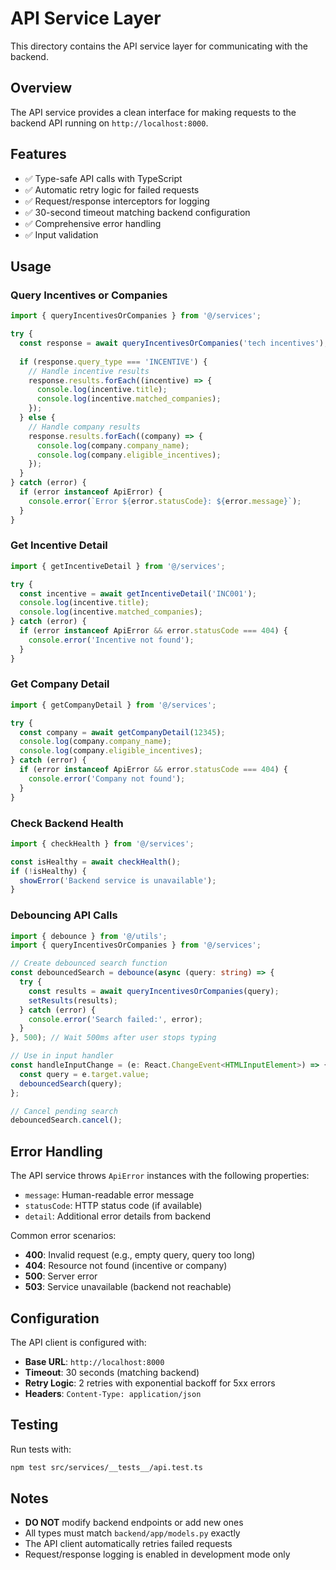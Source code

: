 # API Service Layer

This directory contains the API service layer for communicating with the backend.

## Overview

The API service provides a clean interface for making requests to the backend API running on `http://localhost:8000`.

## Features

- ✅ Type-safe API calls with TypeScript
- ✅ Automatic retry logic for failed requests
- ✅ Request/response interceptors for logging
- ✅ 30-second timeout matching backend configuration
- ✅ Comprehensive error handling
- ✅ Input validation

## Usage

### Query Incentives or Companies

```typescript
import { queryIncentivesOrCompanies } from '@/services';

try {
  const response = await queryIncentivesOrCompanies('tech incentives');
  
  if (response.query_type === 'INCENTIVE') {
    // Handle incentive results
    response.results.forEach((incentive) => {
      console.log(incentive.title);
      console.log(incentive.matched_companies);
    });
  } else {
    // Handle company results
    response.results.forEach((company) => {
      console.log(company.company_name);
      console.log(company.eligible_incentives);
    });
  }
} catch (error) {
  if (error instanceof ApiError) {
    console.error(`Error ${error.statusCode}: ${error.message}`);
  }
}
```

### Get Incentive Detail

```typescript
import { getIncentiveDetail } from '@/services';

try {
  const incentive = await getIncentiveDetail('INC001');
  console.log(incentive.title);
  console.log(incentive.matched_companies);
} catch (error) {
  if (error instanceof ApiError && error.statusCode === 404) {
    console.error('Incentive not found');
  }
}
```

### Get Company Detail

```typescript
import { getCompanyDetail } from '@/services';

try {
  const company = await getCompanyDetail(12345);
  console.log(company.company_name);
  console.log(company.eligible_incentives);
} catch (error) {
  if (error instanceof ApiError && error.statusCode === 404) {
    console.error('Company not found');
  }
}
```

### Check Backend Health

```typescript
import { checkHealth } from '@/services';

const isHealthy = await checkHealth();
if (!isHealthy) {
  showError('Backend service is unavailable');
}
```

### Debouncing API Calls

```typescript
import { debounce } from '@/utils';
import { queryIncentivesOrCompanies } from '@/services';

// Create debounced search function
const debouncedSearch = debounce(async (query: string) => {
  try {
    const results = await queryIncentivesOrCompanies(query);
    setResults(results);
  } catch (error) {
    console.error('Search failed:', error);
  }
}, 500); // Wait 500ms after user stops typing

// Use in input handler
const handleInputChange = (e: React.ChangeEvent<HTMLInputElement>) => {
  const query = e.target.value;
  debouncedSearch(query);
};

// Cancel pending search
debouncedSearch.cancel();
```

## Error Handling

The API service throws `ApiError` instances with the following properties:

- `message`: Human-readable error message
- `statusCode`: HTTP status code (if available)
- `detail`: Additional error details from backend

Common error scenarios:

- **400**: Invalid request (e.g., empty query, query too long)
- **404**: Resource not found (incentive or company)
- **500**: Server error
- **503**: Service unavailable (backend not reachable)

## Configuration

The API client is configured with:

- **Base URL**: `http://localhost:8000`
- **Timeout**: 30 seconds (matching backend)
- **Retry Logic**: 2 retries with exponential backoff for 5xx errors
- **Headers**: `Content-Type: application/json`

## Testing

Run tests with:

```bash
npm test src/services/__tests__/api.test.ts
```

## Notes

- **DO NOT** modify backend endpoints or add new ones
- All types must match `backend/app/models.py` exactly
- The API client automatically retries failed requests
- Request/response logging is enabled in development mode only

